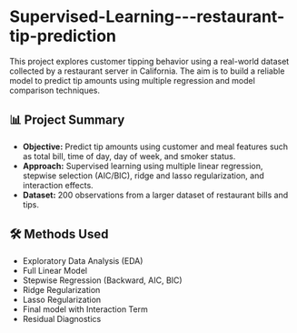 # Supervised-Learning---restaurant-tip-prediction

This project explores customer tipping behavior using a real-world dataset collected by a restaurant server in California. The aim is to build a reliable model to predict tip amounts using multiple regression and model comparison techniques.

## 📊 Project Summary

- **Objective:** Predict tip amounts using customer and meal features such as total bill, time of day, day of week, and smoker status.
- **Approach:** Supervised learning using multiple linear regression, stepwise selection (AIC/BIC), ridge and lasso regularization, and interaction effects.
- **Dataset:** 200 observations from a larger dataset of restaurant bills and tips.

## 🛠️ Methods Used

- Exploratory Data Analysis (EDA)
- Full Linear Model
- Stepwise Regression (Backward, AIC, BIC)
- Ridge Regularization
- Lasso Regularization
- Final model with Interaction Term
- Residual Diagnostics

